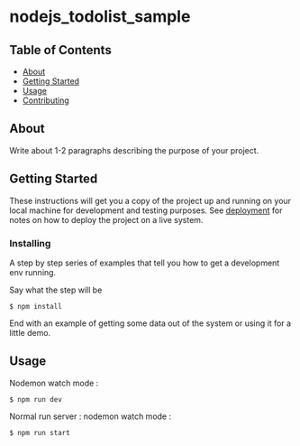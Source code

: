 # nodejs_todolist_sample

## Table of Contents

- [About](#about)
- [Getting Started](#getting_started)
- [Usage](#usage)
- [Contributing](../CONTRIBUTING.md)

## About <a name = "about"></a>

Write about 1-2 paragraphs describing the purpose of your project.

## Getting Started <a name = "getting_started"></a>

These instructions will get you a copy of the project up and running on your local machine for development and testing purposes. See [deployment](#deployment) for notes on how to deploy the project on a live system.

### Installing

A step by step series of examples that tell you how to get a development env running.

Say what the step will be

```
$ npm install
```

End with an example of getting some data out of the system or using it for a little demo.

## Usage <a name = "usage"></a>

Nodemon watch mode :
```
$ npm run dev
```

Normal run server :
nodemon watch mode :
```
$ npm run start
```
